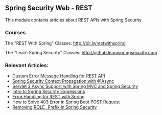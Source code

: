 ## Spring Security Web - REST

This module contains articles about REST APIs with Spring Security

### Courses
The "REST With Spring" Classes: http://bit.ly/restwithspring

The "Learn Spring Security" Classes: http://github.learnspringsecurity.com

### Relevant Articles: 

- [Custom Error Message Handling for REST API](https://www.baeldung.com/global-error-handler-in-a-spring-rest-api)
- [Spring Security Context Propagation with @Async](https://www.baeldung.com/spring-security-async-principal-propagation)
- [Servlet 3 Async Support with Spring MVC and Spring Security](https://www.baeldung.com/spring-mvc-async-security)
- [Intro to Spring Security Expressions](https://www.baeldung.com/spring-security-expressions)
- [Error Handling for REST with Spring](https://www.baeldung.com/exception-handling-for-rest-with-spring)
- [How to Solve 403 Error in Spring Boot POST Request](https://www.baeldung.com/java-spring-fix-403-error)
- [Removing ROLE_ Prefix in Spring Security](https://www.baeldung.com/spring-security-remove-role_prefix)
